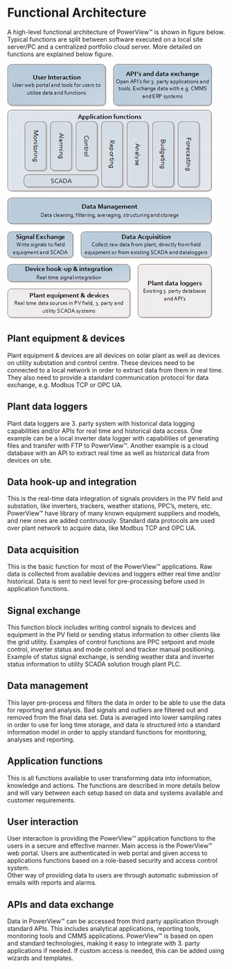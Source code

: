 # Functional Architecture

A high-level functional architecture of PowerView™ is shown in figure below. Typical functions are split between software executed on a local site server/PC and a centralized portfolio cloud server. More detailed on functions are explained below figure. 

![FunctionalArchitectureDrawing](../img/FunctionalArchitectureDrawing.png)

## Plant equipment & devices
Plant equipment & devices are all devices on solar plant as well as devices on utility substation and control centre. These devices need to be connected to a local network in order to extract data from them in real time. They also need to provide a standard communication protocol for data exchange, e.g. Modbus TCP or OPC UA.

## Plant data loggers
Plant data loggers are 3. party system with historical data logging capabilities and/or APIs for real time and historical data access. One example can be a local inverter data logger with capabilities of generating files and transfer with FTP to PowerView™. Another example is a cloud database with an API to extract real time as well as historical data from devices on site.

## Data hook-up and integration 
This is the real-time data integration of signals providers in the PV field and substation, like inverters, trackers, weather stations, PPC’s, meters, etc. PowerView™ have library of many known equipment suppliers and models, and new ones are added continuously. Standard data protocols are used over plant network to acquire data, like Modbus TCP and OPC UA.

## Data acquisition 
This is the basic function for most of the PowerView™ applications. Raw data is collected from available devices and loggers either real time and/or historical. Data is sent to next level for pre-processing before used in application functions.

## Signal exchange
This function block includes writing control signals to devices and equipment in the PV field or sending status information to other clients like the grid utility. Examples of control functions are PPC setpoint and mode control, inverter status and mode control and tracker manual positioning. Example of status signal exchange, is sending weather data and inverter status information to utility SCADA solution trough plant PLC.

## Data management 
This layer pre-process and filters the data in order to be able to use the data for reporting and analysis. Bad signals and outliers are filtered out and removed from the final data set. Data is averaged into lower sampling rates in order to use for long time storage, and data is structured into a standard information model in order to apply standard functions for monitoring, analyses and reporting. 
 
## Application functions 
This is all functions available to user transforming data into information, knowledge and actions. 
The functions are described in more details below and will vary between each setup based on data and systems available and customer requirements. 

## User interaction
User interaction is providing the PowerView™ application functions to the users in a secure and effective manner. 
Main access is the PowerView™ web portal. Users are authenticated in web portal and given access to applications functions based on a role-based security and access control system.  
Other way of providing data to users are through automatic submission of emails with reports and alarms. 

## APIs and data exchange
Data in PowerView™ can be accessed from third party application through standard APIs. This includes analytical applications, reporting tools, monitoring tools and CMMS applications. PowerView™ is based on open and standard technologies, making it easy to integrate with 3. party applications if needed. If custom access is needed, this can be added using wizards and templates. 


